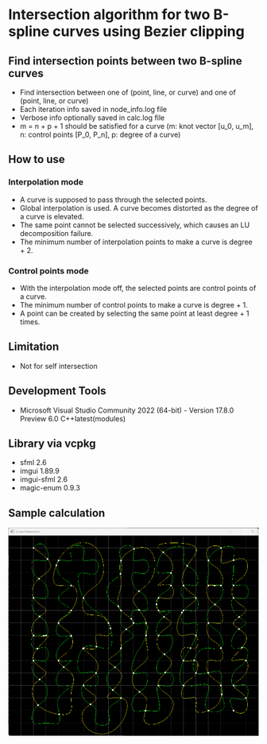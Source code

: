 # Intersection algorithm for two B-spline curves using Bezier clipping

## Find intersection points between two B-spline curves

- Find intersection between one of (point, line, or curve) and one of (point, line, or curve)
- Each iteration info saved in node_info.log file
- Verbose info optionally saved in calc.log file
- m = n + p + 1 should be satisfied for a curve
(m: knot vector [u_0, u_m], n: control points [P_0, P_n], p: degree of a curve)

## How to use

### Interpolation mode
- A curve is supposed to pass through the selected points.
- Global interpolation is used. A curve becomes distorted as the degree of a curve is elevated.
- The same point cannot be selected successively, which causes an LU decomposition failure.
- The minimum number of interpolation points to make a curve is degree + 2.

### Control points mode
- With the interpolation mode off, the selected points are control points of a curve.
- The minimum number of control points to make a curve is degree + 1.
- A point can be created by selecting the same point at least degree + 1 times.

## Limitation

- Not for self intersection

## Development Tools

- Microsoft Visual Studio Community 2022 (64-bit) - 
Version 17.8.0 Preview 6.0
C++latest(modules)

## Library via vcpkg

- sfml 2.6
- imgui 1.89.9
- imgui-sfml 2.6
- magic-enum 0.9.3

## Sample calculation
![screenshot](Screenshot_3.png)

